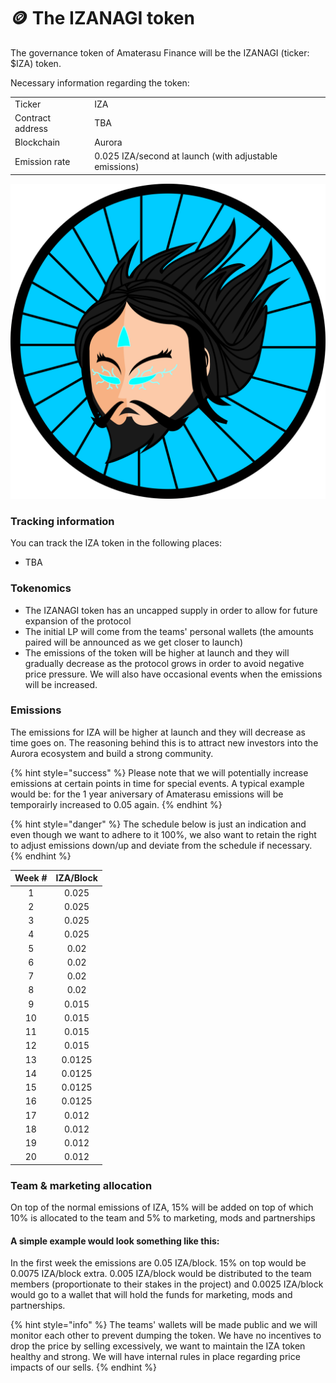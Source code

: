 # 🪙 The IZANAGI token

The governance token of Amaterasu Finance will be the IZANAGI (ticker: $IZA) token.

Necessary information regarding the token:

|                  |                                                        |
| ---------------- | ------------------------------------------------------ |
| Ticker           | IZA                                                    |
| Contract address | TBA                                                    |
| Blockchain       | Aurora                                                 |
| Emission rate    | 0.025 IZA/second at launch (with adjustable emissions) |

![IZANAGI token](<../.gitbook/assets/Izanagi light blue - transparent (2).png>)

### Tracking information

You can track the IZA token in the following places:

* TBA

### Tokenomics

* The IZANAGI token has an uncapped supply in order to allow for future expansion of the protocol
* The initial LP will come from the teams' personal wallets (the amounts paired will be announced as we get closer to launch)
* The emissions of the token will be higher at launch and they will gradually decrease as the protocol grows in order to avoid negative price pressure. We will also have occasional events when the emissions will be increased.

### Emissions

The emissions for IZA will be higher at launch and they will decrease as time goes on. The reasoning behind this is to attract new investors into the Aurora ecosystem and build a strong community.

{% hint style="success" %}
Please note that we will potentially increase emissions at certain points in time for special events. A typical example would be: for the 1 year aniversary of Amaterasu emissions will be temporairly increased to 0.05 again.
{% endhint %}

{% hint style="danger" %}
The schedule below is just an indication and even though we want to adhere to it 100%, we also want to retain the right to adjust emissions down/up and deviate from the schedule if necessary.
{% endhint %}

| Week # | IZA/Block |
| :----: | :-------: |
|    1   |   0.025   |
|    2   |   0.025   |
|    3   |   0.025   |
|    4   |   0.025   |
|    5   |    0.02   |
|    6   |    0.02   |
|    7   |    0.02   |
|    8   |    0.02   |
|    9   |   0.015   |
|   10   |   0.015   |
|   11   |   0.015   |
|   12   |   0.015   |
|   13   |   0.0125  |
|   14   |   0.0125  |
|   15   |   0.0125  |
|   16   |   0.0125  |
|   17   |   0.012   |
|   18   |   0.012   |
|   19   |   0.012   |
|   20   |   0.012   |

### Team & marketing allocation

On top of the normal emissions of IZA, 15% will be added on top of which 10% is allocated to the team and 5% to marketing, mods and partnerships

#### A simple example would look something like this:

In the first week the emissions are 0.05 IZA/block. 15% on top would be 0.0075 IZA/block extra. 0.005 IZA/block would be distributed to the team members (proportionate to their stakes in the project) and 0.0025 IZA/block would go to a wallet that will hold the funds for marketing, mods and partnerships.

{% hint style="info" %}
The teams' wallets will be made public and we will monitor each other to prevent dumping the token. We have no incentives to drop the price by selling excessively, we want to maintain the IZA token healthy and strong. We will have internal rules in place regarding price impacts of our sells.
{% endhint %}
